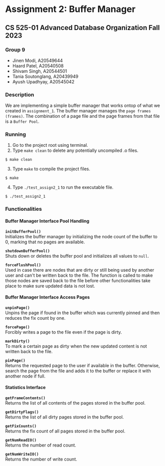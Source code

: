 # Assignment 2: Buffer Manager

## CS 525-01 Advanced Database Organization Fall 2023

### Group 9

- Jinen Modi, A20549644
- Haard Patel, A20540508
- Shivam Singh, A20544501
- Tania Soutonglang, A20439949
- Ayush Upadhyay, A20545042

### Description

We are implementing a simple buffer manager that works ontop of what we created in `assignment_1`. The buffer manager manages the `page frames (frames)`. The combination of a page file and the page frames from that file is a `Buffer Pool`.

### Running

1. Go to the project root using terminal.
2. Type `make clean` to delete any potentially uncompiled .o files.

```
$ make clean
```

3. Type `make` to compile the project files.

```
$ make
```

4. Type `./test_assign2_1` to run the executable file.

```
$ ./test_assign2_1
```

### Functionalities

#### Buffer Manager Interface Pool Handling

**`initBufferPool()`**<br>Initializes the buffer manager by initializing the node count of the buffer to 0, marking that no pages are available.

**`shutdownBufferPool()`**<br>Shuts down or deletes the buffer pool and initializes all values to `null`.

**`forceFlushPool()`**<br>Used in case there are nodes that are dirty or still being used by another user and can't be written back to the file. The function is called to make those nodes are saved back to the file before other functionalities take place to make sure updated data is not lost.

#### Buffer Manager Interface Access Pages

**`unpinPage()`**<br>Unpins the page if found in the buffer which was currently pinned and then reduces the fix count by one.

**`forcePage()`**<br>Forcibly writes a page to the file even if the page is dirty.

**`markDirty()`**<br>To mark a certain page as dirty when the new updated content is not written back to the file.

**`pinPage()`**<br>Returns the requested page to the user if available in the buffer. Otherwise, search the page from the file and adds it to the buffer or replace it with another node if full.

#### Statistics Interface

**`getFrameContents()`**<br>Returns the list of all contents of the pages stored in the buffer pool.

**`getDirtyFlags()`**<br>Returns the list of all dirty pages stored in the buffer pool.

**`getFixCounts()`**<br>Returns the fix count of all pages stored in the buffer pool.

**`getNumReadIO()`**<br>Returns the number of read count.

**`getNumWriteIO()`**<br>Returns the number of write count.
